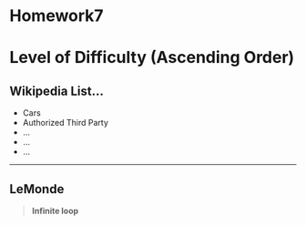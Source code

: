 # Homework7
# Level of Difficulty (Ascending Order)

## Wikipedia List...
- Cars
- Authorized Third Party
- ...
- ...
- ...



---

## LeMonde


> **Infinite loop**
````
